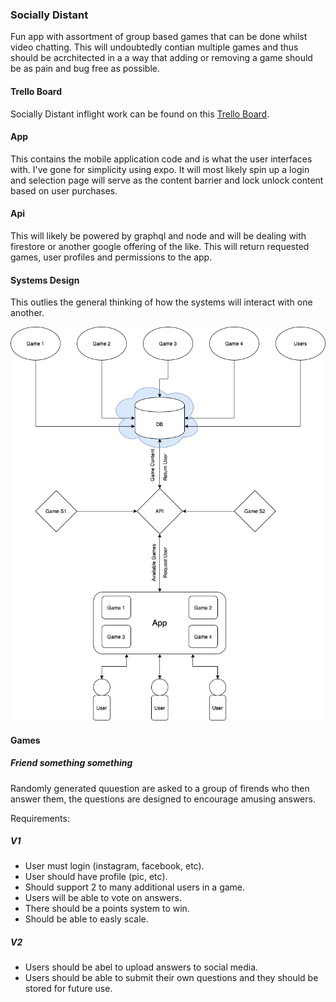 ### Socially Distant

Fun app with assortment of group based games that can be done whilst video chatting. This will undoubtedly contian multiple games and thus should be acrchitected in a a way that adding or removing a game should be as pain and bug free as possible.

#### Trello Board

Socially Distant inflight work can be found on this [Trello Board](https://trello.com/b/jwICunoH/socially-distant).

#### App

This contains the mobile application code and is what the user interfaces with. I've gone for simplicity using expo. It will most likely spin up a login and selection page will serve as the content barrier and lock unlock content based on user purchases.

#### Api

This will likely be powered by graphql and node and will be dealing with firestore or another google offering of the like.
This will return requested games, user profiles and permissions to the app.

#### Systems Design

This outlies the general thinking of how the systems will interact with one another.

![Overview](./docs/socially-distant.png)

#### Games

##### Friend something something

Randomly generated quuestion are asked to a group of firends who then answer them, the questions are designed to encourage amusing answers.

Requirements:

##### V1

- User must login (instagram, facebook, etc).
- User should have profile (pic, etc).
- Should support 2 to many additional users in a game.
- Users will be able to vote on answers.
- There should be a points system to win.
- Should be able to easly scale.

##### V2

- Users should be abel to upload answers to social media.
- Users should be able to submit their own questions and they should be stored for future use.
